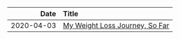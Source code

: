 | Date       | Title                                                 |
|-----------:|:------------------------------------------------------|
| 2020-04-03 | [My Weight Loss Journey, So Far](posts/2020-04-03.md) |